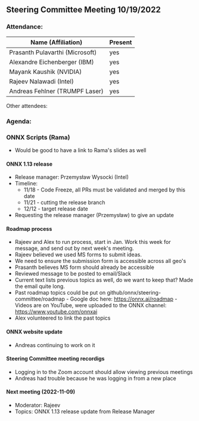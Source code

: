 ## Steering Committee Meeting 10/19/2022

### Attendance:

| Name (Affiliation)              | Present  |
| ------------------------------- | -------- |
| Prasanth Pulavarthi (Microsoft) | yes   |
| Alexandre Eichenberger (IBM)    | yes   |
| Mayank Kaushik (NVIDIA)         | yes   |
| Rajeev Nalawadi (Intel)         | yes   |
| Andreas Fehlner (TRUMPF Laser)  | yes   |

Other attendees: 

### Agenda:

  ### ONNX Scripts (Rama)
  - Would be good to have a link to Rama's slides as well

  #### ONNX 1.13 release
  - Release manager: Przemysław Wysocki (Intel)
  - Timeline:
    - 11/18 - Code Freeze, all PRs must be validated and merged by this date
    - 11/21 - cutting the release branch
    - 12/12 - target release date
  - Requesting the release manager (Przemysław) to give an update

  #### Roadmap process
  - Rajeev and Alex to run process, start in Jan. Work this week for message, and send out by next week's meeting. 
  - Rajeev believed we used MS forms to submit ideas.
   - We need to ensure the submission form is accessible across all geo's
   - Prasanth believes MS form should already be accessible
  - Reviewed message to be posted to email/Slack
   - Current text lists previous topics as well, do we want to keep that? Made the email quite long.
   - Past roadmap topics could be put on github/onnx/steering-committee/roadmap
    - Google doc here: https://onnx.ai/roadmap
    - Videos are on YouTube, were uploaded to the ONNX channel: https://www.youtube.com/onnxai
   - Alex volunteered to link the past topics
  
  #### ONNX website update
  - Andreas continuing to work on it

  #### Steering Committee meeting recordigs
  - Logging in to the Zoom account should allow viewing previous meetings
  - Andreas had trouble because he was logging in from a new place
  
  #### Next meeting (2022-11-09)
  - Moderator: Rajeev
  - Topics: ONNX 1.13 release update from Release Manager
